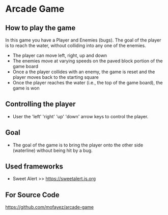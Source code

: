 Arcade Game
===============================
## How to play the game
In this game you have a Player and Enemies (bugs). The goal of the player is to reach the water, without colliding into any one of the enemies.

* The player can move left, right, up and down
* The enemies move at varying speeds on the paved block portion of the game board
* Once a the player collides with an enemy, the game is reset and the player moves back to the starting square
* Once the player reaches the water (i.e., the top of the game board), the game is won

## Controlling the player
* User the 'left' 'right' 'up' 'down' arrow keys to control the player.

## Goal
* The goal of the game is to bring the player onto the other side (waterline) without being hit by a bug.
  
## Used frameworks
* Sweet Alert >> https://sweetalert.js.org

## For Source Code
https://github.com/mofayez/arcade-game